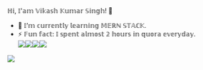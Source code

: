 ℍ𝕚, 𝕀'𝕒𝕞 𝕍𝕚𝕜𝕒𝕤𝕙 𝕂𝕦𝕞𝕒𝕣 𝕊𝕚𝕟𝕘𝕙! 👋

- 🌱 𝕀’𝕞 𝕔𝕦𝕣𝕣𝕖𝕟𝕥𝕝𝕪 𝕝𝕖𝕒𝕣𝕟𝕚𝕟𝕘 𝕄𝔼ℝℕ 𝕊𝕋𝔸ℂ𝕂.
- ⚡ 𝔽𝕦𝕟 𝕗𝕒𝕔𝕥: 𝕀 𝕤𝕡𝕖𝕟𝕥 𝕒𝕝𝕞𝕠𝕤𝕥 𝟚 𝕙𝕠𝕦𝕣𝕤 𝕚𝕟 𝕢𝕦𝕠𝕣𝕒 𝕖𝕧𝕖𝕣𝕪𝕕𝕒𝕪.<br>
[<img src="https://img.icons8.com/fluent/48/000000/linkedin.png"/>](https://www.linkedin.com/in/vikash-kumar-singh9/)[<img src="https://img.icons8.com/fluent/48/000000/twitter.png"/>](https://twitter.com/__singh9)[<img src="https://img.icons8.com/fluent/50/000000/instagram-new.png"/>](https://www.instagram.com/__singh9/)[<img src="https://img.icons8.com/fluent/48/000000/facebook-new.png"/>](https://www.facebook.com/profile.php?id=100011255972301)






<img src="https://github-readme-stats.vercel.app/api?username=vikash-Kumar-Singh9&&show_icons=true&title_color=ffffff&icon_color=bb2acf&text_color=daf7dc&bg_color=151515">

